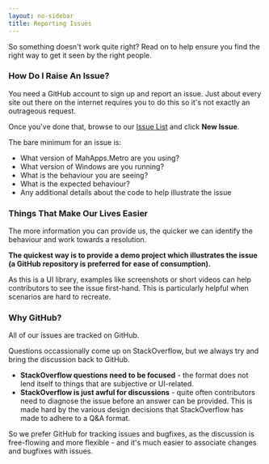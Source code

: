 ```yaml
---
layout: no-sidebar
title: Reporting Issues
---
```


So something doesn't work quite right? Read on to help ensure you find the right way to get it seen by the right people.

### How Do I Raise An Issue?

You need a GitHub account to sign up and report an issue. Just about every site out there on the internet requires you to do this so it's not exactly an outrageous request.

Once you've done that, browse to our [Issue List](https://github.com/MahApps/MahApps.Metro/issues) and click **New Issue**.

The bare minimum for an issue is:

 - What version of MahApps.Metro are you using?
 - What version of Windows are you running?
 - What is the behaviour you are seeing?
 - What is the expected behaviour?
 - Any additional details about the code to help illustrate the issue

### Things That Make Our Lives Easier

The more information you can provide us, the quicker we can identify the behaviour and work towards a resolution.

**The quickest way is to provide a demo project which illustrates the issue (a GitHub repository is preferred for ease of consumption).**

As this is a UI library, examples like screenshots or short videos can help contributors to see the issue first-hand. This is particularly helpful when scenarios are hard to recreate.

### Why GitHub?

All of our issues are tracked on GitHub. 

Questions occassionally come up on StackOverflow, but we always try and bring the discussion back to GitHub. 

 - **StackOverflow questions need to be focused** - the format does not lend itself to things that are subjective or UI-related.
 - **StackOverflow is just awful for discussions** - quite often contributors need to diagnose the issue before an answer can be provided. This is made hard by the various design decisions that StackOverflow has made to adhere to a Q&A format.

So we prefer GitHub for tracking issues and bugfixes, as the discussion is free-flowing and more flexible - and it's much easier to associate changes and bugfixes with issues.
